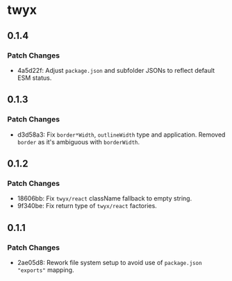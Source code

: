 # twyx

## 0.1.4

### Patch Changes

- 4a5d22f: Adjust `package.json` and subfolder JSONs to reflect default ESM status.

## 0.1.3

### Patch Changes

- d3d58a3: Fix `border*Width`, `outlineWidth` type and application. Removed `border` as it's ambiguous with `borderWidth`.

## 0.1.2

### Patch Changes

- 18606bb: Fix `twyx/react` className fallback to empty string.
- 9f340be: Fix return type of `twyx/react` factories.

## 0.1.1

### Patch Changes

- 2ae05d8: Rework file system setup to avoid use of `package.json "exports"` mapping.

